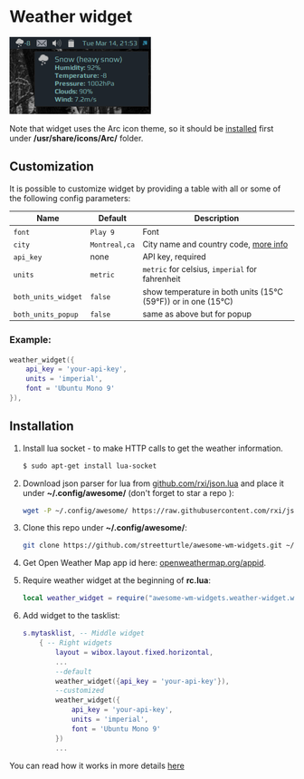 # Weather widget

![Weather Widget](./weather-widget.png)

Note that widget uses the Arc icon theme, so it should be [installed](https://github.com/horst3180/arc-icon-theme#installation) first under **/usr/share/icons/Arc/** folder.

## Customization

It is possible to customize widget by providing a table with all or some of the following config parameters:

| Name | Default | Description |
|---|---|---|
| `font` | `Play 9` | Font |
| `city` | `Montreal,ca` | City name and country code, [more info](https://openweathermap.org/current) |
| `api_key` | none| API key, required |
| `units` | `metric` | `metric` for celsius, `imperial` for fahrenheit |
| `both_units_widget` | `false` | show temperature in both units (15°C (59°F)) or in one (15°C) |
| `both_units_popup` | `false` | same as above but for popup |

### Example:

```lua
weather_widget({
    api_key = 'your-api-key',
    units = 'imperial',
    font = 'Ubuntu Mono 9'
}),
```


## Installation

1. Install lua socket - to make HTTP calls to get the weather information.

    ```bash
    $ sudo apt-get install lua-socket
    ```

1. Download json parser for lua from [github.com/rxi/json.lua](https://github.com/rxi/json.lua) and place it under **~/.config/awesome/** (don't forget to star a repo <i class="fa fa-github-alt"></i> ):

    ```bash
    wget -P ~/.config/awesome/ https://raw.githubusercontent.com/rxi/json.lua/master/json.lua
    ```

1. Clone this repo under **~/.config/awesome/**:

    ```bash
    git clone https://github.com/streetturtle/awesome-wm-widgets.git ~/.config/awesome/
    ```

1.  Get Open Weather Map app id here: [openweathermap.org/appid](https://openweathermap.org/appid).

1. Require weather widget at the beginning of **rc.lua**:

    ```lua
    local weather_widget = require("awesome-wm-widgets.weather-widget.weather")
    ```

1. Add widget to the tasklist:

    ```lua
    s.mytasklist, -- Middle widget
        { -- Right widgets
            layout = wibox.layout.fixed.horizontal,
            ...
            --default
            weather_widget({api_key = 'your-api-key'}),
            --customized
            weather_widget({
                api_key = 'your-api-key',
                units = 'imperial',
                font = 'Ubuntu Mono 9'
            })
            ...
    ```


You can read how it works in more details [here](http://pavelmakhov.com/2017/02/weather-widget-for-awesome-wm)
